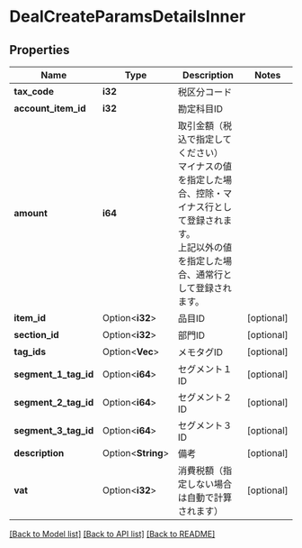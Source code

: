 # DealCreateParamsDetailsInner

## Properties

Name | Type | Description | Notes
------------ | ------------- | ------------- | -------------
**tax_code** | **i32** | 税区分コード | 
**account_item_id** | **i32** | 勘定科目ID | 
**amount** | **i64** | 取引金額（税込で指定してください）<br> マイナスの値を指定した場合、控除・マイナス行として登録されます。<br> 上記以外の値を指定した場合、通常行として登録されます。  | 
**item_id** | Option<**i32**> | 品目ID | [optional]
**section_id** | Option<**i32**> | 部門ID | [optional]
**tag_ids** | Option<**Vec<i32>**> | メモタグID | [optional]
**segment_1_tag_id** | Option<**i64**> | セグメント１ID | [optional]
**segment_2_tag_id** | Option<**i64**> | セグメント２ID | [optional]
**segment_3_tag_id** | Option<**i64**> | セグメント３ID | [optional]
**description** | Option<**String**> | 備考 | [optional]
**vat** | Option<**i32**> | 消費税額（指定しない場合は自動で計算されます） | [optional]

[[Back to Model list]](../README.md#documentation-for-models) [[Back to API list]](../README.md#documentation-for-api-endpoints) [[Back to README]](../README.md)


